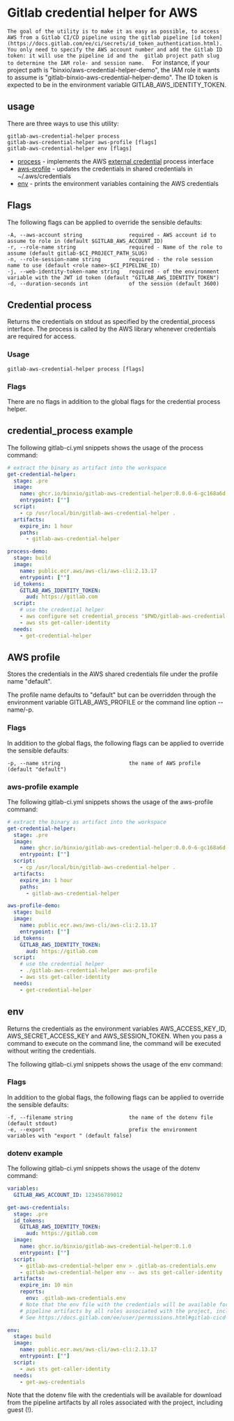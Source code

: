Gitlab credential helper for AWS
=================================
`The goal of the utility is to make it as easy as possible, to access AWS from a Gitlab CI/CD pipeline using the gitlab pipeline [id token](https://docs.gitlab.com/ee/ci/secrets/id_token_authentication.html).
You only need to specify the AWS account number and add the Gitlab ID token: it will use the pipeline id and the 
gitlab project path slug to determine the IAM role- and session name. 
`
For instance, if your project path is  "binxio/aws-credential-helper-demo", the IAM role it wants to assume is
"gitlab-binxio-aws-credential-helper-demo". The ID token is expected to be in the environment
variable GITLAB_AWS_IDENTITY_TOKEN.

## usage
There are three ways to use this utility:
```
gitlab-aws-credential-helper process
gitlab-aws-credential-helper aws-profile [flags]
gitlab-aws-credential-helper env [flags]
```

- [process](#credential-process) - implements the AWS [external credential](https://docs.aws.amazon.com/cli/latest/userguide/cli-configure-sourcing-external.html) process interface
- [aws-profile](#aws-profile) - updates the credentials in shared credentials in ~/.aws/credentials
- [env](#env) - prints the environment variables containing the AWS credentials


## Flags
The following flags can be applied to override the sensible defaults:
```text
-A, --aws-account string               required - AWS account id to assume to role in (default $GITLAB_AWS_ACCOUNT_ID)
-r, --role-name string                 required - Name of the role to assume (default gitlab-$CI_PROJECT_PATH_SLUG)
-n, --role-session-name string         required - the role session name to use (default <role name>-$CI_PIPELINE_ID)
-j, --web-identity-token-name string   required - of the environment variable with the JWT id token (default "GITLAB_AWS_IDENTITY_TOKEN")
-d, --duration-seconds int             of the session (default 3600)
```

## Credential process
Returns the credentials on stdout as specified by the credential_process interface. The process is called
by the AWS library whenever credentials are required for access.

### Usage
`gitlab-aws-credential-helper process [flags]`

### Flags
There are no flags in addition to the global flags for the credential process helper.

## credential_process example
The following gitlab-ci.yml snippets shows the usage of the process command:

```yaml
# extract the binary as artifact into the workspace
get-credential-helper:
  stage: .pre
  image:
    name: ghcr.io/binxio/gitlab-aws-credential-helper:0.0.0-6-gc168a6d
    entrypoint: [""]
  script:
    - cp /usr/local/bin/gitlab-aws-credential-helper .
  artifacts:
    expire_in: 1 hour
    paths:
      - gitlab-aws-credential-helper

process-demo:
  stage: build
  image:
    name: public.ecr.aws/aws-cli/aws-cli:2.13.17
    entrypoint: [""]
  id_tokens:
    GITLAB_AWS_IDENTITY_TOKEN:
      aud: https://gitlab.com
  script:
    # use the credential helper
    - aws configure set credential_process "$PWD/gitlab-aws-credential-helper process"
    - aws sts get-caller-identity
  needs:
    - get-credential-helper
```

## AWS profile
Stores the credentials in the AWS shared credentials file under the profile name "default".

The profile name defaults to "default"  but can be overridden through the environment
variable GITLAB_AWS_PROFILE or the command line option --name/-p.

### Flags
In addition to the global flags, the following flags can be applied to override the sensible defaults:
```text
-p, --name string                      the name of AWS profile (default "default")
```

### aws-profile example
The following gitlab-ci.yml snippets shows the usage of the aws-profile command:

```yaml
# extract the binary as artifact into the workspace
get-credential-helper:
  stage: .pre
  image:
    name: ghcr.io/binxio/gitlab-aws-credential-helper:0.0.0-6-gc168a6d
    entrypoint: [""]
  script:
    - cp /usr/local/bin/gitlab-aws-credential-helper .
  artifacts:
    expire_in: 1 hour
    paths:
      - gitlab-aws-credential-helper

aws-profile-demo:
  stage: build
  image:
    name: public.ecr.aws/aws-cli/aws-cli:2.13.17
    entrypoint: [""]
  id_tokens:
    GITLAB_AWS_IDENTITY_TOKEN:
      aud: https://gitlab.com
  script:
    # use the credential helper
    - ./gitlab-aws-credential-helper aws-profile
    - aws sts get-caller-identity
  needs:
    - get-credential-helper
```


## env
Returns the credentials as the environment variables AWS_ACCESS_KEY_ID, AWS_SECRET_ACCESS_KEY
and AWS_SESSION_TOKEN.  When you pass a command to execute on the command line, the command
will be executed without writing the credentials.

The following gitlab-ci.yml snippets shows the usage of the env command:

### Flags
In addition to the global flags, the following flags can be applied to override the sensible defaults:
```text
-f, --filename string                  the name of the dotenv file (default stdout)
-e, --export                           prefix the environment variables with "export " (default false)
```

### dotenv example
The following gitlab-ci.yml snippets shows the usage of the dotenv command:
```yaml
variables:
  GITLAB_AWS_ACCOUNT_ID: 123456789012

get-aws-credentials:
  stage: .pre
  id_tokens:
    GITLAB_AWS_IDENTITY_TOKEN:
      aud: https://gitlab.com
  image:
    name: ghcr.io/binxio/gitlab-aws-credential-helper:0.1.0
    entrypoint: [""]
  script:
    - gitlab-aws-credential-helper env > .gitlab-as-credentials.env
    - gitlab-aws-credential-helper env -- aws sts get-caller-identity
  artifacts:
    expire_in: 10 min
    reports:
      env: .gitlab-aws-credentials.env
    # Note that the env file with the credentials will be available for download from the
    # pipeline artifacts by all roles associated with the project, including guest (!).
    # See https://docs.gitlab.com/ee/user/permissions.html#gitlab-cicd-permissions

env:
  stage: build
  image:
    name: public.ecr.aws/aws-cli/aws-cli:2.13.17
    entrypoint: [""]
  script:
    - aws sts get-caller-identity
  needs:
    - get-aws-credentials
```
Note that the dotenv file with the credentials will be available for download from the pipeline artifacts
by all roles associated with the project, including guest (!).

